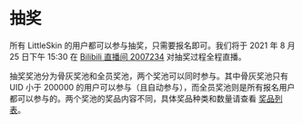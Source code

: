 # 抽奖

所有 LittleSkin 的用户都可以参与抽奖，只需要报名即可。我们将于 2021 年 8 月 25 日下午 15:30 在 [Bilibili 直播间 2007234](https://live.bilibili.com/2007234) 对抽奖过程全程直播。

抽奖奖池分为骨灰奖池和全员奖池，两个奖池可以同时参与。其中骨灰奖池只有 UID 小于 200000 的用户可以参与（且自动参与），而全员奖池则是所有报名用户都可以参与的。两个奖池的奖品内容不同，具体奖品种类和数量请查看 [奖品列表](/5thAnniv/rewards.html)。